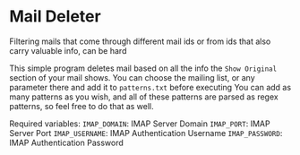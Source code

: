 # Mail Deleter

Filtering mails that come through different mail ids or from ids that also carry valuable info, can be hard

This simple program deletes mail based on all the info the `Show Original` section of your mail shows. You can choose the mailing list, or any parameter there and add it to `patterns.txt` before executing
You can add as many patterns as you wish, and all of these patterns are parsed as regex patterns, so feel free to do that as well.

Required variables:
`IMAP_DOMAIN`: IMAP Server Domain
`IMAP_PORT`: IMAP Server Port
`IMAP_USERNAME`: IMAP Authentication Username
`IMAP_PASSWORD`: IMAP Authentication Password
